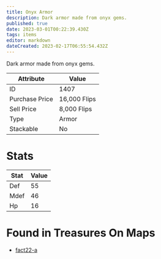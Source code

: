 ```yaml
---
title: Onyx Armor
description: Dark armor made from onyx gems.
published: true
date: 2023-03-01T00:22:39.430Z
tags: items
editor: markdown
dateCreated: 2023-02-17T06:55:54.432Z
---
```


Dark armor made from onyx gems.

|Attribute|Value|
|-|-|
|ID|1407|
|Purchase Price|16,000 Flips|
|Sell Price|8,000 Flips|
|Type|Armor|
|Stackable|No|

# Stats
|Stat|Value|
|-|-|
|Def|55|
|Mdef|46|
|Hp|16|

# Found in Treasures On Maps
 * [fact22-a](/maps/fact22-a)